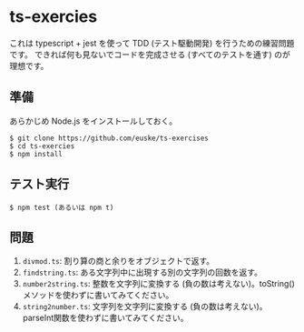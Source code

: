 # ts-exercies

これは typescript + jest を使って TDD (テスト駆動開発) を行うための練習問題です。
できれば何も見ないでコードを完成させる (すべてのテストを通す) のが理想です。

## 準備

あらかじめ Node.js をインストールしておく。

    $ git clone https://github.com/euske/ts-exercises
    $ cd ts-exercies
    $ npm install

## テスト実行

    $ npm test (あるいは npm t)

## 問題

 1. `divmod.ts`: 割り算の商と余りをオブジェクトで返す。
 2. `findstring.ts`: ある文字列中に出現する別の文字列の回数を返す。 
 3. `number2string.ts`: 整数を文字列に変換する (負の数は考えない)。toString()メソッドを使わずに書いてみてください。
 4. `string2number.ts`: 文字列を文字列に変換する (負の数は考えない)。parseInt関数を使わずに書いてみてください。

